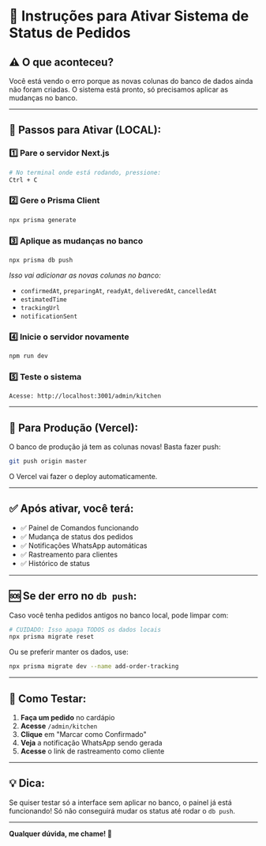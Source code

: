 # 🔧 Instruções para Ativar Sistema de Status de Pedidos

## ⚠️ O que aconteceu?

Você está vendo o erro porque as novas colunas do banco de dados ainda não foram criadas. O sistema está pronto, só precisamos aplicar as mudanças no banco.

---

## 📝 Passos para Ativar (LOCAL):

### 1️⃣ **Pare o servidor Next.js**
```bash
# No terminal onde está rodando, pressione:
Ctrl + C
```

### 2️⃣ **Gere o Prisma Client**
```bash
npx prisma generate
```

### 3️⃣ **Aplique as mudanças no banco**
```bash
npx prisma db push
```
*Isso vai adicionar as novas colunas no banco:*
- `confirmedAt`, `preparingAt`, `readyAt`, `deliveredAt`, `cancelledAt`
- `estimatedTime`
- `trackingUrl`
- `notificationSent`

### 4️⃣ **Inicie o servidor novamente**
```bash
npm run dev
```

### 5️⃣ **Teste o sistema**
```
Acesse: http://localhost:3001/admin/kitchen
```

---

## 🚀 Para Produção (Vercel):

O banco de produção já tem as colunas novas! Basta fazer push:

```bash
git push origin master
```

O Vercel vai fazer o deploy automaticamente.

---

## ✅ Após ativar, você terá:

- ✅ Painel de Comandos funcionando
- ✅ Mudança de status dos pedidos
- ✅ Notificações WhatsApp automáticas
- ✅ Rastreamento para clientes
- ✅ Histórico de status

---

## 🆘 Se der erro no `db push`:

Caso você tenha pedidos antigos no banco local, pode limpar com:

```bash
# CUIDADO: Isso apaga TODOS os dados locais
npx prisma migrate reset
```

Ou se preferir manter os dados, use:

```bash
npx prisma migrate dev --name add-order-tracking
```

---

## 📱 Como Testar:

1. **Faça um pedido** no cardápio
2. **Acesse** `/admin/kitchen`
3. **Clique** em "Marcar como Confirmado"
4. **Veja** a notificação WhatsApp sendo gerada
5. **Acesse** o link de rastreamento como cliente

---

## 💡 Dica:

Se quiser testar só a interface sem aplicar no banco, o painel já está funcionando! Só não conseguirá mudar os status até rodar o `db push`.

---

**Qualquer dúvida, me chame! 🚀**
